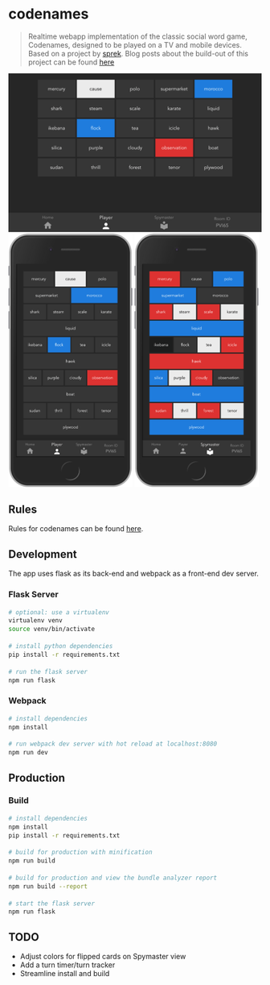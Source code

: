 # codenames

> Realtime webapp implementation of the classic social word game, Codenames, designed to be played on a TV and mobile devices. Based on a project by [sprek](https://github.com/sprek). Blog posts about the build-out of this project can be found [here](https://secdevops.ai/weekend-project-part-1-creating-a-real-time-web-based-application-using-flask-vue-and-socket-b71c73f37df7)

<p>
  <img src="screenshots/player-full.png" alt="Large Player View">
  <img src="screenshots/player-mobile.png" alt="Player - mobile" width="49%">
  <img src="screenshots/spymaster-mobile.png" alt="Spymaster - mobile" width="49%">
</p>

## Rules
Rules for codenames can be found [here](https://en.wikipedia.org/wiki/Codenames_(board_game)#Rules).

## Development
The app uses flask as its back-end and webpack as a front-end dev server.

### Flask Server
```bash
# optional: use a virtualenv
virtualenv venv
source venv/bin/activate

# install python dependencies
pip install -r requirements.txt

# run the flask server
npm run flask
```

### Webpack
```bash
# install dependencies
npm install

# run webpack dev server with hot reload at localhost:8080
npm run dev
```

## Production
### Build
``` bash
# install dependencies
npm install
pip install -r requirements.txt

# build for production with minification
npm run build

# build for production and view the bundle analyzer report
npm run build --report

# start the flask server
npm run flask
```

## TODO

* Adjust colors for flipped cards on Spymaster view
* Add a turn timer/turn tracker
* Streamline install and build
